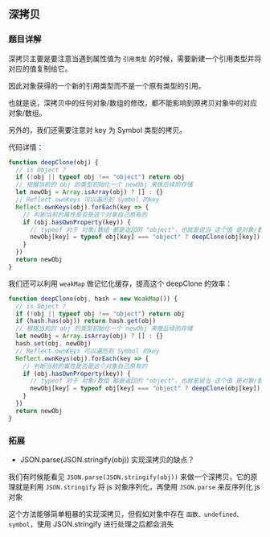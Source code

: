 ## 深拷贝

### 题目详解

深拷贝主要是要注意当遇到属性值为 `引用类型` 的时候，需要新建一个引用类型并将对应的值复制给它。

因此对象获得的一个新的引用类型而不是一个原有类型的引用。

也就是说，深拷贝中的任何对象/数组的修改，都不能影响到原拷贝对象中的对应对象/数组。

另外的，我们还需要注意对 key 为 Symbol 类型的拷贝。

代码详情：
```ts
function deepClone(obj) {
  // is Object ?
  if (!obj || typeof obj !== "object") return obj
  // 根据当前的 obj 的类型初始化一个 newObj 来做后续的存储
  let newObj = Array.isArray(obj) ? [] : {}
  // Reflect.ownKeys 可以遍历到 Symbol 的key
  Reflect.ownKeys(obj).forEach(key => {
    // 判断当前的属性是否是这个对象自己原有的
    if (obj.hasOwnProperty(key)) {
      // typeof 对于 对象/数组 都是返回的 "object"，也就是说当 这个值 是对象/数组 的时候，继续去深拷贝
      newObj[key] = typeof obj[key] === "object" ? deepClone(obj[key]) : obj[key]
    }
  })
  return newObj
}
```

我们还可以利用 `weakMap` 做记忆化缓存，提高这个 deepClone 的效率：
```ts
function deepClone(obj, hash = new WeakMap()) {
  // is Object ?
  if (!obj || typeof obj !== "object") return obj
  if (hash.has(obj)) return hash.get(obj)
  // 根据当前的 obj 的类型初始化一个 newObj 来做后续的存储
  let newObj = Array.isArray(obj) ? [] : {}
  hash.set(obj, newObj)
  // Reflect.ownKeys 可以遍历到 Symbol 的key
  Reflect.ownKeys(obj).forEach(key => {
    // 判断当前的属性是否是这个对象自己原有的
    if (obj.hasOwnProperty(key)) {
      // typeof 对于 对象/数组 都是返回的 "object"，也就是说当 这个值 是对象/数组 的时候，继续去深拷贝
      newObj[key] = typeof obj[key] === "object" ? deepClone(obj[key]) : obj[key]
    }
  })
  return newObj
}
```

### 拓展

- JSON.parse(JSON.stringify(obj)) 实现深拷贝的缺点？

我们有时候能看见 `JSON.parse(JSON.stringify(obj))` 来做一个深拷贝，它的原理就是利用 `JSON.stringify` 将 js 对象序列化，再使用 `JSON.parse` 来反序列化 js 对象

这个方法能够简单粗暴的实现深拷贝，但假如对象中存在 `函数、undefined、symbol`，使用 JSON.stringify 进行处理之后都会消失